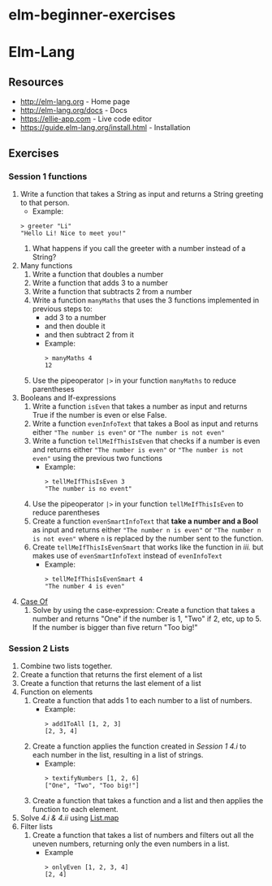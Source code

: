 # elm-beginner-exercises
# Elm-Lang
## Resources
* http://elm-lang.org - Home page
* http://elm-lang.org/docs - Docs
* https://ellie-app.com - Live code editor
* https://guide.elm-lang.org/install.html - Installation

## Exercises
### Session 1 functions

1. Write a function that takes a String as input and returns a String greeting to that person.
   * Example: 
   ```
   > greeter "Li"
   "Hello Li! Nice to meet you!"
   ```
   1. What happens if you call the greeter with a number instead of a String?
2. Many functions
   1. Write a function that doubles a number
   2. Write a function that adds 3 to a number
   3. Write a function that subtracts 2 from a number
   4. Write a function `manyMaths` that uses the 3 functions implemented in previous steps to:
       * add 3 to a number
       * and then double it
       * and then subtract 2 from it
       - Example: 
         ```
         > manyMaths 4
         12
         ```
   5. Use the pipeoperator `|>` in your function `manyMaths` to reduce parentheses
3. Booleans and If-expressions
    1. Write a function `isEven` that takes a number as input and returns True if the number is even or else False.
    2. Write a function `evenInfoText` that takes a Bool as input and returns either `"The number is even"` or `"The number is not even"`
    3. Write a function `tellMeIfThisIsEven` that checks if a number is even and returns either `"The number is even"` or `"The number is not even"` using the previous two functions
       - Example:
         ```
         > tellMeIfThisIsEven 3
         "The number is no event"
         ```
    4. Use the pipeoperator `|>` in your function `tellMeIfThisIsEven` to reduce parentheses
    5. Create a function `evenSmartInfoText` that **take a number and a Bool** as input and returns either `"The number n is even"` or `"The number n is not even"` where `n` is replaced by the number sent to the function.
    6. Create `tellMeIfThisIsEvenSmart` that works like the function in *iii.* but makes use of `evenSmartInfoText` instead of `evenInfoText`
       - Example:
         ```
         > tellMeIfThisIsEvenSmart 4
         "The number 4 is even"
         ```
4. [Case Of](http://elm-lang.org/docs/syntax#conditionals)
   1. Solve by using the case-expression: Create a function that takes a number and returns "One" if the number is 1, "Two" if 2, etc, up to 5. If the number is bigger than five return "Too big!"
### Session 2 Lists

1. Combine two lists together.
2. Create a function that returns the first element of a list
3. Create a function that returns the last element of a list
4. Function on elements
   1. Create a function that adds 1 to each number to a list of numbers.
       - Example:
         ```
         > add1ToAll [1, 2, 3]
         [2, 3, 4]
         ```
   2. Create a function applies the function created in *Session 1 4.i* to each number in the list, resulting in a list of strings.
      - Example:
        ```
        > textifyNumbers [1, 2, 6]
        ["One", "Two", "Too big!"]
        ```
   3. Create a function that takes a function and a list and then applies the function to each element.
 5. Solve *4.i & 4.ii* using [List.map](http://package.elm-lang.org/packages/elm-lang/core/5.1.1/List#map)
 6. Filter lists
    1. Create a function that takes a list of numbers and filters out all the uneven numbers, returning only the even numbers in a list.
       - Example
         ```
         > onlyEven [1, 2, 3, 4]
         [2, 4]
         ```
